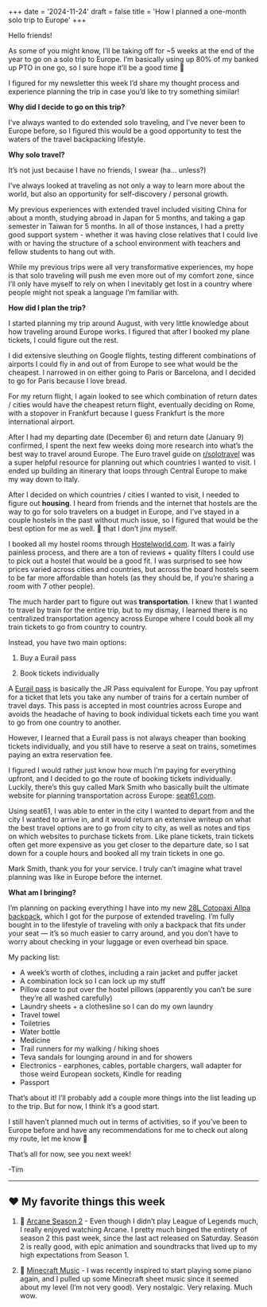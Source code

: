 +++
date = '2024-11-24'
draft = false
title = 'How I planned a one-month solo trip to Europe'
+++

Hello friends!

As some of you might know, I’ll be taking off for ~5 weeks at the end of the year to go on a solo trip to Europe. I’m basically using up 80% of my banked up PTO in one go, so I sure hope it’ll be a good time 🙂 

I figured for my newsletter this week I’d share my thought process and experience planning the trip in case you’d like to try something similar!

**Why did I decide to go on this trip?**

I’ve always wanted to do extended solo traveling, and I’ve never been to Europe before, so I figured this would be a good opportunity to test the waters of the travel backpacking lifestyle.

**Why solo travel?**

It’s not just because I have no friends, I swear (ha... unless?)

I’ve always looked at traveling as not only a way to learn more about the world, but also an opportunity for self-discovery / personal growth.

My previous experiences with extended travel included visiting China for about a month, studying abroad in Japan for 5 months, and taking a gap semester in Taiwan for 5 months. In all of those instances, I had a pretty good support system - whether it was having close relatives that I could live with or having the structure of a school environment with teachers and fellow students to hang out with.

While my previous trips were all very transformative experiences, my hope is that solo traveling will push me even more out of my comfort zone, since I’ll only have myself to rely on when I inevitably get lost in a country where people might not speak a language I’m familiar with.

**How did I plan the trip?**

I started planning my trip around August, with very little knowledge about how traveling around Europe works. I figured that after I booked my plane tickets, I could figure out the rest.

I did extensive sleuthing on Google flights, testing different combinations of airports I could fly in and out of from Europe to see what would be the cheapest. I narrowed in on either going to Paris or Barcelona, and I decided to go for Paris because I love bread.

For my return flight, I again looked to see which combination of return dates / cities would have the cheapest return flight, eventually deciding on Rome, with a stopover in Frankfurt because I guess Frankfurt is the more international airport.

After I had my departing date (December 6) and return date (January 9) confirmed, I spent the next few weeks doing more research into what’s the best way to travel around Europe. The Euro travel guide on [r/solotravel](https://www.reddit.com/r/solotravel/wiki/eurotrip?utm_source=timhuang.beehiiv.com&utm_medium=referral&utm_campaign=how-i-planned-a-one-month-solo-trip-to-europe) was a super helpful resource for planning out which countries I wanted to visit. I ended up building an itinerary that loops through Central Europe to make my way down to Italy.

After I decided on which countries / cities I wanted to visit, I needed to figure out **housing**. I heard from friends and the internet that hostels are the way to go for solo travelers on a budget in Europe, and I’ve stayed in a couple hostels in the past without much issue, so I figured that would be the best option for me as well. 🤞 that I don’t jinx myself.

I booked all my hostel rooms through [Hostelworld.com](https://www.hostelworld.com/?utm_source=timhuang.beehiiv.com&utm_medium=referral&utm_campaign=how-i-planned-a-one-month-solo-trip-to-europe). It was a fairly painless process, and there are a ton of reviews + quality filters I could use to pick out a hostel that would be a good fit. I was surprised to see how prices varied across cities and countries, but across the board hostels seem to be far more affordable than hotels (as they should be, if you’re sharing a room with 7 other people).

The much harder part to figure out was **transportation**. I knew that I wanted to travel by train for the entire trip, but to my dismay, I learned there is no centralized transportation agency across Europe where I could book all my train tickets to go from country to country.

Instead, you have two main options:

1. Buy a Eurail pass

2. Book tickets individually

A [Eurail pass](https://www.eurail.com/en?utm_source=timhuang.beehiiv.com&utm_medium=referral&utm_campaign=how-i-planned-a-one-month-solo-trip-to-europe) is basically the JR Pass equivalent for Europe. You pay upfront for a ticket that lets you take any number of trains for a certain number of travel days. This pass is accepted in most countries across Europe and avoids the headache of having to book individual tickets each time you want to go from one country to another.

However, I learned that a Eurail pass is not always cheaper than booking tickets individually, and you still have to reserve a seat on trains, sometimes paying an extra reservation fee.

I figured I would rather just know how much I’m paying for everything upfront, and I decided to go the route of booking tickets individually. Luckily, there’s this guy called Mark Smith who basically built the ultimate website for planning transportation across Europe: [seat61.com](https://www.seat61.com/index.html?utm_source=timhuang.beehiiv.com&utm_medium=referral&utm_campaign=how-i-planned-a-one-month-solo-trip-to-europe).

Using seat61, I was able to enter in the city I wanted to depart from and the city I wanted to arrive in, and it would return an extensive writeup on what the best travel options are to go from city to city, as well as notes and tips on which websites to purchase tickets from. Like plane tickets, train tickets often get more expensive as you get closer to the departure date, so I sat down for a couple hours and booked all my train tickets in one go.

Mark Smith, thank you for your service. I truly can’t imagine what travel planning was like in Europe before the internet.

**What am I bringing?**

I’m planning on packing everything I have into my new [28L Cotopaxi Allpa backpack](https://www.cotopaxi.com/products/allpa-28l-travel-pack?variant=40578700607549&utm_source=timhuang.beehiiv.com&utm_medium=referral&utm_campaign=how-i-planned-a-one-month-solo-trip-to-europe), which I got for the purpose of extended traveling. I’m fully bought in to the lifestyle of traveling with only a backpack that fits under your seat — it’s so much easier to carry around, and you don’t have to worry about checking in your luggage or even overhead bin space.

My packing list:

- A week’s worth of clothes, including a rain jacket and puffer jacket
- A combination lock so I can lock up my stuff
- Pillow case to put over the hostel pillows (apparently you can’t be sure they’re all washed carefully)
- Laundry sheets + a clothesline so I can do my own laundry
- Travel towel
- Toiletries
- Water bottle
- Medicine
- Trail runners for my walking / hiking shoes
- Teva sandals for lounging around in and for showers
- Electronics - earphones, cables, portable chargers, wall adapter for those weird European sockets, Kindle for reading
- Passport

That’s about it! I’ll probably add a couple more things into the list leading up to the trip. But for now, I think it’s a good start.

I still haven’t planned much out in terms of activities, so if you’ve been to Europe before and have any recommendations for me to check out along my route, let me know 🙏 

That’s all for now, see you next week!

-Tim

---

## ❤️ My favorite things this week
1. 🔮 [Arcane Season 2](https://en.wikipedia.org/wiki/Arcane_(TV_series)?utm_source=timhuang.beehiiv.com&utm_medium=referral&utm_campaign=how-i-planned-a-one-month-solo-trip-to-europe) - Even though I didn’t play League of Legends much, I really enjoyed watching Arcane. I pretty much binged the entirety of season 2 this past week, since the last act released on Saturday. Season 2 is really good, with epic animation and soundtracks that lived up to my high expectations from Season 1.

2. 🎹 [Minecraft Music](https://www.youtube.com/watch?v=MSepOYJxB64&utm_source=timhuang.beehiiv.com&utm_medium=referral&utm_campaign=how-i-planned-a-one-month-solo-trip-to-europe) - I was recently inspired to start playing some piano again, and I pulled up some Minecraft sheet music since it seemed about my level (I’m not very good). Very nostalgic. Very relaxing. Much wow.
